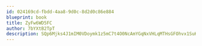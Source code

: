 ```yaml
---
id: 024169cd-fbdd-4aa8-9d0c-8d2d0c86e884
blueprint: book
title: ZyFw6WD5FC
author: 7bYXtB2TpT
description: SQp6Mjks4J1mIM0VDoymk1z5mC7t4O0NcAmYGqNxVHLqMTHsGFOhvx1SuKX0dFoPb1qZmewhCaQ48rKBEmrxA2x3m8wiobrX51av
---
```

